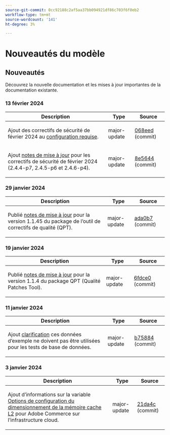 ```yaml
---
source-git-commit: 0cc92188c2af5aa37bb094921df86c703f6f0eb2
workflow-type: tm+mt
source-wordcount: '141'
ht-degree: 3%

---
```

# Nouveautés du modèle

## Nouveautés

Découvrez la nouvelle documentation et les mises à jour importantes de la documentation existante.

### 13 février 2024

<table style="table-layout:auto;">
  <thead>
    <tr>
      <th>Description</th>
      <th>Type</th>
      <th>Source</th>
    </tr>
  </thead>
  <tbody>
    <tr>
      <td><p>Ajout des correctifs de sécurité de février 2024 au <a href="https://experienceleague.adobe.com/docs/commerce-operations/installation-guide/system-requirements.html">configuration requise</a>.</p>
</td>
      <td>major-update</td>
      <td><a href="https://github.com/AdobeDocs/commerce-operations.en/commit/068eed591b461ba6c91b0e3d517dc712215c6b33">068eed</a> (commit)</td>
    </tr>
    <tr>
      <td><p>Ajout <a href="https://experienceleague.adobe.com/docs/commerce-operations/release/notes/overview.html">notes de mise à jour</a> pour les correctifs de sécurité de février 2024 (2.4.4-p7, 2.4.5-p6 et 2.4.6-p4).</p>
</td>
      <td>major-update</td>
      <td><a href="https://github.com/AdobeDocs/commerce-operations.en/commit/8e5644951114daa5d0841b7fdd32ce37b9803118">8e5644</a> (commit)</td>
    </tr>
  </tbody>
</table><!-- date_group -->

### 29 janvier 2024

<table style="table-layout:auto;">
  <thead>
    <tr>
      <th>Description</th>
      <th>Type</th>
      <th>Source</th>
    </tr>
  </thead>
  <tbody>
    <tr>
      <td><p>Publié <a href="https://experienceleague.adobe.com/docs/commerce-operations/tools/quality-patches-tool/release-notes.html">notes de mise à jour</a> pour la version 1.1.45 du package de l’outil de correctifs de qualité (QPT).</p>
</td>
      <td>major-update</td>
      <td><a href="https://github.com/AdobeDocs/commerce-operations.en/commit/ada0b7f8aaa727aebf86dca8b569eb71d41e5ded">ada0b7</a> (commit)</td>
    </tr>
  </tbody>
</table>

### 19 janvier 2024

<table style="table-layout:auto;">
  <thead>
    <tr>
      <th>Description</th>
      <th>Type</th>
      <th>Source</th>
    </tr>
  </thead>
  <tbody>
    <tr>
      <td><p>Publié <a href="https://experienceleague.adobe.com/docs/commerce-operations/tools/quality-patches-tool/release-notes.html">notes de mise à jour</a> pour la version 1.1.4 du package QPT (Qualité Patches Tool).</p>
</td>
      <td>major-update</td>
      <td><a href="https://github.com/AdobeDocs/commerce-operations.en/commit/6fdce049c64ff7e93bf4de497d7e61ad36b0064b">6fdce0</a> (commit)</td>
    </tr>
  </tbody>
</table>

### 11 janvier 2024

<table style="table-layout:auto;">
  <thead>
    <tr>
      <th>Description</th>
      <th>Type</th>
      <th>Source</th>
    </tr>
  </thead>
  <tbody>
    <tr>
      <td><p>Ajout <a href="https://experienceleague.adobe.com/docs/commerce-operations/installation-guide/next-steps/sample-data/overview.html">clarification</a> ces données d’exemple ne doivent pas être utilisées pour les tests de base de données.</p>
</td>
      <td>major-update</td>
      <td><a href="https://github.com/AdobeDocs/commerce-operations.en/commit/b75884de62f0f4a9000f422a4b68870c5b30d803">b75884</a> (commit)</td>
    </tr>
  </tbody>
</table>

### 3 janvier 2024

<table style="table-layout:auto;">
  <thead>
    <tr>
      <th>Description</th>
      <th>Type</th>
      <th>Source</th>
    </tr>
  </thead>
  <tbody>
    <tr>
      <td><p>Ajout d’informations sur la variable <a href="https://experienceleague.adobe.com/docs/commerce-operations/implementation-playbook/best-practices/planning/redis-service-configuration.html">Options de configuration du dimensionnement de la mémoire cache L2</a> pour Adobe Commerce sur l’infrastructure cloud.</p>
</td>
      <td>major-update</td>
      <td><a href="https://github.com/AdobeDocs/commerce-operations.en/commit/21da4c22744dbb3b27b0dbe184b946788748a52e">21da4c</a> (commit)</td>
    </tr>
  </tbody>
</table><!-- date_group --><!-- month_group --><!-- year_group -->
